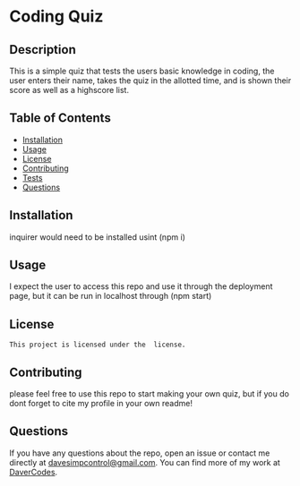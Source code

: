 # Coding Quiz
  
  

  ## Description

  This is a simple quiz that tests the users basic knowledge in coding, the user enters their name, takes the quiz in the allotted time, and is shown their score as well as a highscore list.

  ## Table of Contents

  - [Installation](#installation)
  - [Usage](#usage)
  - [License](#license)
  - [Contributing](#contributing)
  - [Tests](#tests)
  - [Questions](#questions)

  ## Installation

  inquirer would need to be installed usint (npm i) 

  ## Usage

  I expect the user to access this repo and use it through the deployment page, but it can be run in localhost through (npm start)

  ## License
    
    This project is licensed under the  license. 

  ## Contributing

  please feel free to use this repo to start making your own quiz, but if you do dont forget to cite my profile in your own readme!

  ## Questions

  If you have any questions about the repo, open an issue or contact me directly at davesimpcontrol@gmail.com. You can find more of my work at [DaverCodes](https://github.com/DaverCodes/).
